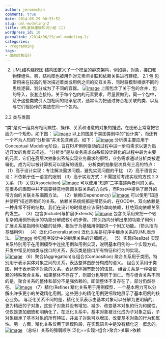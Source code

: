 ```yaml
---
author: jeromechan
comments: true
date: 2014-06-29 00:53:52
slug: uml-modeling-2
title: UML基础建模知识小结（二）
wordpress_id: 10
permalink: /2014/06/29/uml-modeling-2/
categories:
- Programming
tags:
- 面向对象设计
---
```


2. UML结构建模图
结构图定义了一个模型的静态架构，例如类，对象，接口和物理组件。另，结构图也被用作对元素间关联和依赖关系进行建模。
2.1 包
包常用来在较高的层次描述着类或用例之间的交互关系，同时将模型根据不同的思维逻辑，划分成为了不同的容器。
[![image](/images/2014-06-29-uml-modeling-2/image_thumb.png)](/images/2014-06-29-uml-modeling-2/image.png)
上图包含了关于包的合并，包的导入，嵌套连接符。关于每个包内的元素要求，尽量要做到，同一个包中，赋予这些类或引入包相同的继承层次，通常认为把通过符合相关联的类、以及与它们相协作的类放在同一个包内。
<!-- more -->2.2 类与类图
“类”是对一组具有相同属性、操作、关系和语意的对象的描述，在图形上常常把它画为一个矩形。如下图：
[![image](/images/2014-06-29-uml-modeling-2/image_thumb1.png)](/images/2014-06-29-uml-modeling-2/image1.png)
以上的图属于类图类别中的“设计类”，而还有一个不为人知的“分析类”并未包含阐述，如下：
[![image](/images/2014-06-29-uml-modeling-2/image_thumb2.png)](/images/2014-06-29-uml-modeling-2/image2.png)
分析类主要应用于Conceptual Modeling阶段，旨在RUP用例驱动的过程中进一步将需求以更为贴近开发的角度去描述。
“分析类”是从业务需求向系统设计转化的过程中最为主要的元素，它们在高层次抽象出系统实现业务需求的原型，业务需求通过分析类被逻辑化，成为可以被计算机可以理解的语意。
分析类的抽象层次具有三高的特点：
（1）高于设计实现：专注解决需求问题，避免实现问题的干扰
（2）高于语言实现：不依赖于任一语言的限制
（3）高于实现方式：不需提前考虑实现的方式
2.3 关系
（1）关联(Association)
[![image](/images/2014-06-29-uml-modeling-2/image_thumb3.png)](/images/2014-06-29-uml-modeling-2/image3.png)
可以使用“知道”二字描述两者间的关系。
在很多的画图中并不需要特意地强调关联关系的方向性，而Rose中提供了额外的带方向的关联关系画图方法。
（2）依赖(Dependency)
[![image](/images/2014-06-29-uml-modeling-2/image_thumb4.png)](/images/2014-06-29-uml-modeling-2/image4.png)
可以使用“知道并使用”描述两者间的关系。
依赖关系统统都是带箭头的，在OOD中，双向依赖是一种非常不好的结构，我们在设计的时候总应该保持单向依赖，杜绝双向依赖关系的发生。
（3）包含(Include)与扩展(Extends)
[![image](/images/2014-06-29-uml-modeling-2/image_thumb5.png)](/images/2014-06-29-uml-modeling-2/image5.png)
包含关系用来把一个较复杂的用例所表示的功能分解成较小的步骤。（箭头指向分解出来的功能子用例）
扩展关系是指用例功能的延伸，相当于为基础用例提供一个附加功能。（箭头指向基础用例）
（4）泛化(Generalization)
泛化关系是程序中继承关系的UML表示法。
[![image](/images/2014-06-29-uml-modeling-2/image_thumb6.png)](/images/2014-06-29-uml-modeling-2/image6.png)
参见程序设计中的继承关系的详细阐述。
（5）实现(Realize)
实现关系特别用于在用例模型中连接用例和用例实现，说明基本用例的一个实现方式。开发中常见的如类与接口的关系，表示类是接口所有特征和行为的实现。
[![image](/images/2014-06-29-uml-modeling-2/image_thumb7.png)](/images/2014-06-29-uml-modeling-2/image7.png)
（6）聚合(Aggregation)与组合(Composition)
聚合关系用于类图，特别用于表示实体对象之间的关系，表达整体由部分构成的语义。
组合关系用于类图，用于表示实体对象的关系，表达整体拥有部分的语意。
组合关系是一种强依赖的特殊聚合关系，如果整体不存在了，则部分也等同于消亡。而与组合关系不同的是，聚合关系的整体和部分不是强依赖的，即使整体不复存在了，部分仍然存在。
[![image](/images/2014-06-29-uml-modeling-2/image_thumb8.png)](/images/2014-06-29-uml-modeling-2/image8.png)
（7）精化(Refine)
精化关系用于用例模型，一个基本用力可以分解出许多更小的关键精化用例。这些更小的精化用例更细致地展示了基本用例的核心业务。
与泛化关系不同的是，精化关系表示由基本对象可以分解为更明确的、更为精细的子对象，这些子对象并没有增加、减少、改变基本对象的行为和属性，仅仅是更加细致和明确化了。在泛化关系中，基本对象被泛化成为子对象之后，子对象继承了基本对象的所有特征，并且子对象可以增加、改变基本对象的行为和属性。另一方面，精化关系仅用于建模阶段，在实现语言中是没有精化这一概念的。
[![image](/images/2014-06-29-uml-modeling-2/image_thumb9.png)](/images/2014-06-29-uml-modeling-2/image9.png)
（总结）关系的强弱顺序
泛化==实现>组合>聚合>关联>依赖
